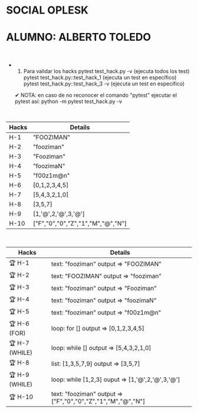 # SOCIAL OPLESK

# ALUMNO: ALBERTO TOLEDO 

<br/>

* 1) Para validar los hacks
  pytest test_hack.py -v (ejecuta todos los test)
  pytest test_hack.py::test_hack_1 (ejecuta un test en específico)
  pytest test_hack.py::test_hack_3 -v (ejecuta un test en específico)

  ✔ NOTA: en caso de no reconocer el comando "pytest"
          ejecutar el pytest así: python -m pytest test_hack.py -v

<br/>

|Hacks | Details | 
|----------|---------|
| H-1      | "FOOZIMAN"|
| H-2      | "fooziman" |
| H-3      | "Fooziman" | 
| H-4      | "foozimaN" |
| H-5      | "f00z1m@n" |
| H-6      | [0,1,2,3,4,5] |
| H-7      | [5,4,3,2,1,0] | 
| H-8      | [3,5,7] |
| H-9      | [1,'@',2,'@',3,'@'] |
| H-10      | ["F","0","0","Z","1","M","@","N"] | 

<br/> 

|Hacks | Details | 
|-----------|-------------------------------------|
| 🏆 H-1 | text: "fooziman" output => "FOOZIMAN"|
| 🏆 H-2 | text: "FOOZIMAN" output => "fooziman"|
| 🏆 H-3 | text: "fooziman" output => "Fooziman"|
| 🏆 H-4 | text: "fooziman" output => "foozimaN"|
| 🏆 H-5 | text: "fooziman" output => "f00z1m@n"|
| 🏆 H-6 (FOR) | loop: for [] output => [0,1,2,3,4,5]|
| 🏆 H-7 (WHILE) | loop: while [] output => [5,4,3,2,1,0]|
| 🏆 H-8 | list: [1,3,5,7,9] output => [3,5,7]|
| 🏆 H-9 (WHILE) | loop: while [1,2,3] ouput => [1,'@',2,'@',3,'@']|
| 🏆 H-10 | text: "fooziman" output => ["F","0","0","Z","1","M","@","N"]|
